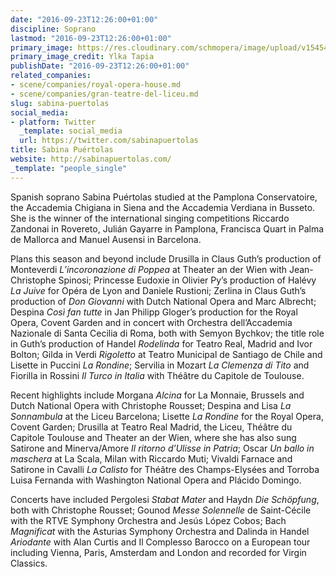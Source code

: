 ```yaml
---
date: "2016-09-23T12:26:00+01:00"
discipline: Soprano
lastmod: "2016-09-23T12:26:00+01:00"
primary_image: https://res.cloudinary.com/schmopera/image/upload/v1545409169/media/webhook-uploads/1474629951206/2016-09-23---Sabina-Puertolas.jpg.jpg
primary_image_credit: Ylka Tapia
publishDate: "2016-09-23T12:26:00+01:00"
related_companies:
- scene/companies/royal-opera-house.md
- scene/companies/gran-teatre-del-liceu.md
slug: sabina-puertolas
social_media:
- platform: Twitter
  _template: social_media
  url: https://twitter.com/sabinapuertolas
title: Sabina Puértolas
website: http://sabinapuertolas.com/
_template: "people_single"
---
```


Spanish soprano Sabina Puértolas studied at the Pamplona Conservatoire, the Accademia Chigiana in Siena and the Accademia Verdiana in Busseto. She is the winner of the international singing competitions Riccardo Zandonai in Rovereto, Julián Gayarre in Pamplona, Francisca Quart in Palma de Mallorca and Manuel Ausensi in Barcelona.

Plans this season and beyond include Drusilla in Claus Guth’s production of Monteverdi *L’incoronazione di Poppea* at Theater an der Wien with Jean-Christophe Spinosi; Princesse Eudoxie in Olivier Py’s production of Halévy *La Juive* for Opéra de Lyon and Daniele Rustioni; Zerlina in Claus Guth’s production of *Don Giovanni* with Dutch National Opera and Marc Albrecht; Despina *Così fan tutte* in Jan Philipp Gloger’s production for the Royal Opera, Covent Garden and in concert with Orchestra dell’Accademia Nazionale di Santa Cecilia di Roma, both with Semyon Bychkov; the title role in Guth’s production of Handel *Rodelinda* for Teatro Real, Madrid and Ivor Bolton; Gilda in Verdi *Rigoletto* at Teatro Municipal de Santiago de Chile and Lisette in Puccini *La Rondine*; Servilia in Mozart *La Clemenza di Tito* and Fiorilla in Rossini *Il Turco in Italia* with Théâtre du Capitole de Toulouse.

Recent highlights include Morgana *Alcina* for La Monnaie, Brussels and Dutch National Opera with Christophe Rousset; Despina and Lisa *La Sonnambula* at the Liceu Barcelona; Lisette *La Rondine* for the Royal Opera, Covent Garden; Drusilla at Teatro Real Madrid, the Liceu, Théâtre du Capitole Toulouse and Theater an der Wien, where she has also sung Satirone and Minerva/Amore *Il ritorno d’Ulisse in Patria*; Oscar *Un ballo in maschera* at La Scala, Milan with Riccardo Muti; Vivaldi Farnace and Satirone in Cavalli *La Calisto* for Théâtre des Champs-Elysées and Torroba Luisa Fernanda with Washington National Opera and Plácido Domingo.

Concerts have included Pergolesi *Stabat Mater* and Haydn *Die Schöpfung*, both with Christophe Rousset; Gounod *Messe Solennelle* de Saint-Cécile with the RTVE Symphony Orchestra and Jesús López Cobos; Bach *Magnificat* with the Asturias Symphony Orchestra and Dalinda in Handel *Ariodante* with Alan Curtis and Il Complesso Barocco on a European tour including Vienna, Paris, Amsterdam and London and recorded for Virgin Classics.
